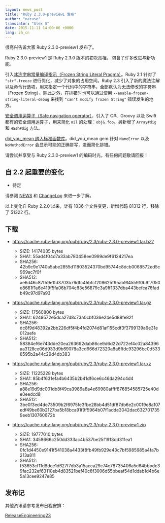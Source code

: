 ```yaml
---
layout: news_post
title: "Ruby 2.3.0-preview1 发布"
author: "naruse"
translator: "Alex S"
date: 2015-11-11 14:00:00 +0000
lang: zh_cn
---
```


很高兴告诉大家 Ruby 2.3.0-preview1 发布了。

Ruby 2.3.0-preview1 是 Ruby 2.3.0 版本的初次亮相。
包含了许多改进与新功能。

引入[冰冻字串常量编译指示（Frozen String Literal
Pragma）](https://bugs.ruby-lang.org/issues/11473)。Ruby 2.1 针对了 `"str".freeze` 进行优化，减少了对象的占用空间。Ruby 2.3 引入了新的魔法注解以及命令行选项，用来指定一个代码中的字符串，全部默认为无法修改的字符串（Frozen String）。除此之外，在排错时也可以通过使用 `--enable-frozen-string-literal-debug` 来找到 `"can't modify frozen String"` 错误发生的地方。

[安全调用运算子（Safe navigation operator）](https://bugs.ruby-lang.org/issues/11537)，引入了 C#、Groovy 以及 Swift 都有的安全调用运算子，用来简化 `nil` 的处理：`obj&.foo`。另新增了 `Array#dig` 和 `Hash#dig` 方法。

[did_you_mean 纳入标准函数库](https://bugs.ruby-lang.org/issues/11252)。did_you_mean gem 针对 `NameError` 以及 `NoMethodError` 会显示可能的正确拼写，进而简化排错。

请尝试并享受与 Ruby 2.3.0-preview1 的编码时光，有任何问题敬请回报！

## 自 2.2 起重要的变化

* 待定

请参阅 [NEWS](https://github.com/ruby/ruby/blob/v2_3_0_preview1/NEWS) 和
[ChangeLog](https://github.com/ruby/ruby/blob/v2_3_0_preview1/ChangeLog)
来进一步了解。

以上变化自 Ruby 2.2.0 以来，计有 1036 个文件变更，新增代码 81312 行，移除了 51322 行。

## 下载

* <https://cache.ruby-lang.org/pub/ruby/2.3/ruby-2.3.0-preview1.tar.bz2>

  * SIZE:   14174035 bytes
  * SHA1:   55ad4f04d7a33ab780458ee0999de9f6124217ea
  * SHA256: 42b9c9e1740a5abe2855d11803524370bd95744c8dcb0068572ed5c969ac7f0f
  * SHA512: ae6d46c87f59e1fd3703b76dfc45bfcf208625f95ab9f4559f0b9f7050e8681f1a6e419f5fa06b704c83e56879c3a9ff1337dba443bcfca76fadb49c97d97a93

* <https://cache.ruby-lang.org/pub/ruby/2.3/ruby-2.3.0-preview1.tar.gz>

  * SIZE:   17560800 bytes
  * SHA1:   6249572e5dca27d8c73a0cbf036e24e5d88fe82f
  * SHA256: dc8f9d48392a2bb226df5f4b4fd2074d81af155cdf3f3799139a6e31e012aefe
  * SHA512: 58384ef6e743dde20ea263692dab86ce9d6d22d722ef4c02a84396aa3128ce06d933d9b69078a3cd666d72320a8a6ffdc93296bc0d5338595b2a44c29d4db383

* <https://cache.ruby-lang.org/pub/ruby/2.3/ruby-2.3.0-preview1.tar.xz>

  * SIZE:   11225228 bytes
  * SHA1:   85b4f631efa4b6435b2b41df6ce6c46da294c4d4
  * SHA256: a88e19d9dc001db8f49ca3986a8a4e69980affff876854585725e40de0eedcd8
  * SHA512: 3be0f3ed4de73509b2f6975fe3fbe28bb4d51df87db6e2c0019e8a107edf49be60b2127ba5b18bca91f9f5964b07f1adde3042dac6327017359eeb130760672b

* <https://cache.ruby-lang.org/pub/ruby/2.3/ruby-2.3.0-preview1.zip>

  * SIZE:   19777010 bytes
  * SHA1:   3458666c250dd333ac4b537be25f1913dd311ea1
  * SHA256: 0fc1d4450e9141f541038a4433f8fb49fb929e43c7bf5985685a4fa7b213a811
  * SHA512: f53653cf11d8dce1d627f7db3a15acca29c74c78735406a5d64bbbdc39fac232ef63110eb4d83521bef40c6f3006d55bbeaf54d1ddab1d4b6e5a13cee9247e85

## 发布记

其他资讯请参考发布日程安排：

[ReleaseEngineering23](https://bugs.ruby-lang.org/projects/ruby-master/wiki/ReleaseEngineering23)
